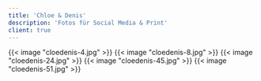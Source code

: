 ```yaml
---
title: 'Chloe & Denis'
description: 'Fotos für Social Media & Print'
client: true
---
```


{{< image "cloedenis-4.jpg" >}}
{{< image "cloedenis-8.jpg" >}}
{{< image "cloedenis-24.jpg" >}}
{{< image "cloedenis-45.jpg" >}}
{{< image "cloedenis-51.jpg" >}}
